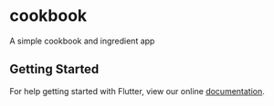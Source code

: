 # cookbook

A simple cookbook and ingredient app

## Getting Started

For help getting started with Flutter, view our online
[documentation](http://flutter.io/).
